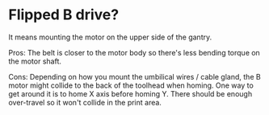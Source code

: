 # Flipped B drive?

It means mounting the motor on the upper side of the gantry.

Pros: The belt is closer to the motor body so there's less bending torque on the motor shaft.

Cons: Depending on how you mount the umbilical wires / cable gland, the B motor might collide to the back of the toolhead when homing.
One way to get around it is to home X axis before homing Y. There should be enough over-travel so it won't collide in the print area.

